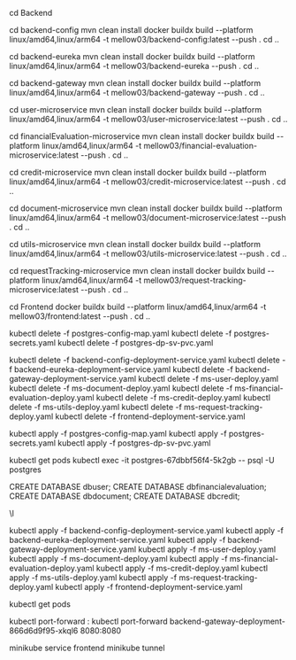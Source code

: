 <!-- Backend -->
cd Backend

cd backend-config
mvn clean install
docker buildx build --platform linux/amd64,linux/arm64 -t mellow03/backend-config:latest --push .
cd ..

cd backend-eureka
mvn clean install
docker buildx build --platform linux/amd64,linux/arm64 -t mellow03/backend-eureka --push .
cd ..

cd backend-gateway
mvn clean install
docker buildx build --platform linux/amd64,linux/arm64 -t mellow03/backend-gateway --push .
cd ..

cd user-microservice
mvn clean install
docker buildx build --platform linux/amd64,linux/arm64 -t mellow03/user-microservice:latest --push .
cd ..

cd financialEvaluation-microservice
mvn clean install
docker buildx build --platform linux/amd64,linux/arm64 -t mellow03/financial-evaluation-microservice:latest --push .
cd ..

cd credit-microservice
mvn clean install
docker buildx build --platform linux/amd64,linux/arm64 -t mellow03/credit-microservice:latest --push .
cd ..

cd document-microservice
mvn clean install
docker buildx build --platform linux/amd64,linux/arm64 -t mellow03/document-microservice:latest --push .
cd ..

cd utils-microservice
mvn clean install
docker buildx build --platform linux/amd64,linux/arm64 -t mellow03/utils-microservice:latest --push .
cd ..

cd requestTracking-microservice
mvn clean install
docker buildx build --platform linux/amd64,linux/arm64 -t mellow03/request-tracking-microservice:latest --push .
cd ..

<!-- Frontend -->
cd Frontend
docker buildx build --platform linux/amd64,linux/arm64 -t mellow03/frontend:latest --push .
cd ..


<!-- Kubernetes -->

<!-- DB delete -->
kubectl delete -f postgres-config-map.yaml
kubectl delete -f postgres-secrets.yaml 
kubectl delete -f postgres-dp-sv-pvc.yaml

<!-- Deployment delete -->
kubectl delete -f backend-config-deployment-service.yaml
kubectl delete -f backend-eureka-deployment-service.yaml
kubectl delete -f backend-gateway-deployment-service.yaml
kubectl delete -f ms-user-deploy.yaml
kubectl delete -f ms-document-deploy.yaml
kubectl delete -f ms-financial-evaluation-deploy.yaml
kubectl delete -f ms-credit-deploy.yaml
kubectl delete -f ms-utils-deploy.yaml
kubectl delete -f ms-request-tracking-deploy.yaml
kubectl delete -f frontend-deployment-service.yaml

<!-- Deployment -->
<!-- DB init-->
kubectl apply -f postgres-config-map.yaml
kubectl apply -f postgres-secrets.yaml
kubectl apply -f postgres-dp-sv-pvc.yaml

<!-- Crear las bases de datos en el pod -->
kubectl get pods
kubectl exec -it postgres-67dbbf56f4-5k2gb -- psql -U postgres

<!-- Crear las bases de datos -->
CREATE DATABASE dbuser;
CREATE DATABASE dbfinancialevaluation;
CREATE DATABASE dbdocument;
CREATE DATABASE dbcredit;

<!-- Listar las bases de datos -->
\l

<!-- Deploy microservices -->
kubectl apply -f backend-config-deployment-service.yaml
kubectl apply -f backend-eureka-deployment-service.yaml
kubectl apply -f backend-gateway-deployment-service.yaml
kubectl apply -f ms-user-deploy.yaml
kubectl apply -f ms-document-deploy.yaml
kubectl apply -f ms-financial-evaluation-deploy.yaml
kubectl apply -f ms-credit-deploy.yaml
kubectl apply -f ms-utils-deploy.yaml
kubectl apply -f ms-request-tracking-deploy.yaml
kubectl apply -f frontend-deployment-service.yaml

<!-- Ultimas configuraciones -->
kubectl get pods

kubectl port-forward <nombre-pod> <puerto-local>:<puerto-contenedor>
kubectl port-forward backend-gateway-deployment-866d6d9f95-xkql6 8080:8080

minikube service frontend
minikube tunnel